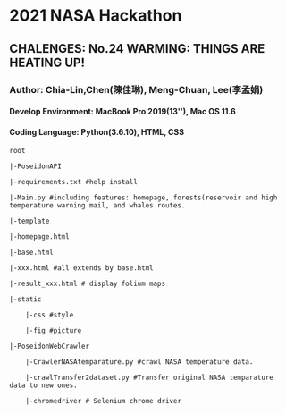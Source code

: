 # 2021 NASA Hackathon
## CHALENGES: No.24 WARMING: THINGS ARE HEATING UP!
### Author: Chia-Lin,Chen(陳佳琳), Meng-Chuan, Lee(李孟娟)



#### Develop Environment: MacBook Pro 2019(13''), Mac OS 11.6
#### Coding Language: Python(3.6.10), HTML, CSS


	root
	
	|-PoseidonAPI

	|-requirements.txt #help install

	|-Main.py #including features: homepage, forests(reservoir and high temperature warning mail, and whales routes.

	|-template

	|-homepage.html

	|-base.html

	|-xxx.html #all extends by base.html

	|-result_xxx.html # display folium maps

	|-static

		|-css #style

		|-fig #picture

	|-PoseidonWebCrawler

		|-CrawlerNASAtemparature.py #crawl NASA temperature data.

		|-crawlTransfer2dataset.py #Transfer original NASA temparature data to new ones.
		
		|-chromedriver # Selenium chrome driver
    
